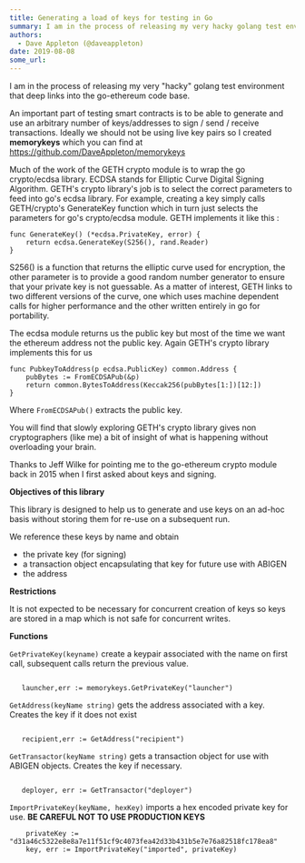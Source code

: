 ```yaml
---
title: Generating a load of keys for testing in Go
summary: I am in the process of releasing my very hacky golang test environment that deep links into the go-ethereum code base. An important part of testing smart contracts is to be able to generate and use an arbitrary number of keys/addresses to sign / send / receive transactions. Ideally we should not be using live key pairs so I created memorykeys which you can find at https-//github.com/DaveAppleton/memorykeys Much of the work of the GETH crypto module is to wrap the go crypto/ecdsa library. ECDSA s
authors:
  - Dave Appleton (@daveappleton)
date: 2019-08-08
some_url: 
---
```


I am in the process of releasing my very "hacky" golang test environment that deep links into the go-ethereum code base.

An important part of testing smart contracts is to be able to generate and use an arbitrary number of keys/addresses to sign / send / receive transactions. Ideally we should not be using live key pairs so I created **memorykeys** which you can find at https://github.com/DaveAppleton/memorykeys

Much of the work of the GETH crypto module is to wrap the go crypto/ecdsa library. ECDSA stands for Elliptic Curve Digital Signing Algorithm. GETH's crypto library's job is to select the correct parameters to feed into go's ecdsa library. For example, creating a key simply calls GETH/crypto's GenerateKey function which in turn just selects the parameters for go's crypto/ecdsa module. GETH implements it like this :

```
func GenerateKey() (*ecdsa.PrivateKey, error) {
	return ecdsa.GenerateKey(S256(), rand.Reader)
}
```

S256() is a function that returns the elliptic curve used for encryption, the other parameter is to provide a good random number generator to ensure that your private key is not guessable. As a matter of interest, GETH links to two different versions of the curve, one which uses machine dependent calls for higher performance and the other written entirely in go for portability.

The ecdsa module returns us the public key but most of the time we want the ethereum address not the public key. Again GETH's crypto library implements this for us

```
func PubkeyToAddress(p ecdsa.PublicKey) common.Address {
	pubBytes := FromECDSAPub(&p)
	return common.BytesToAddress(Keccak256(pubBytes[1:])[12:])
}
```

Where `FromECDSAPub()` extracts the public key.

You will find that slowly exploring GETH's crypto library gives non cryptographers (like me) a bit of insight of what is happening without overloading your brain.

Thanks to Jeff Wilke for pointing me to the go-ethereum crypto module back in 2015 when I first asked about keys and signing.

**Objectives of this library**

This library is designed to help us to generate and use keys on an ad-hoc basis without storing them for re-use on a subsequent run. 

We reference these keys by name and obtain

- the private key (for signing)
- a transaction object encapsulating that key for future use with ABIGEN
- the address

**Restrictions**

It is not expected to be necessary for concurrent creation of keys so keys are stored in a map which is not safe for concurrent writes.

**Functions**

`GetPrivateKey(keyname)` create a keypair associated with the name on first call, subsequent calls return the previous value.

```

   launcher,err := memorykeys.GetPrivateKey("launcher")

```

`GetAddress(keyName string)` gets the address associated with a key. Creates the key if it does not exist

```

   recipient,err := GetAddress("recipient")

```

`GetTransactor(keyName string)` gets a transaction object for use with ABIGEN objects. Creates the key if necessary.

```

   deployer, err := GetTransactor("deployer")

```

`ImportPrivateKey(keyName, hexKey)` imports a hex encoded private key for use. **BE CAREFUL NOT TO USE PRODUCTION KEYS**

```
    privateKey := "d31a46c5322e8e8a7e11f51cf9c4073fea42d33b431b5e7e76a82518fc178ea8"
    key, err := ImportPrivateKey("imported", privateKey)
        
```


